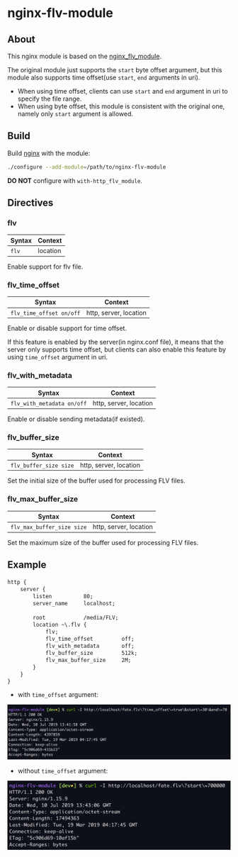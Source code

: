 # nginx-flv-module

## About

This nginx module is based on the [nginx_flv_module](https://github.com/nginx/nginx/blob/master/src/http/modules/ngx_http_flv_module.c).

The original module just supports the `start` byte offset argument, but this module also supports time offset(use `start`, `end` arguments in uri).

* When using time offset, clients can use `start` and `end` argument in uri to specify the file range.
* When using byte offset, this module is consistent with the original one, namely only `start` argument is allowed.

## Build

Build [nginx](http://nginx.org) with the module:

``` sh
./configure --add-module=/path/to/nginx-flv-module
```

**DO NOT** configure with `with-http_flv_module`.

## Directives

### flv

| Syntax | Context |
|--------|---------|
|`flv`   |location|

Enable support for flv file.

### flv_time_offset

| Syntax | Context |
|--------|---------|
|`flv_time_offset on/off`|http, server, location|

Enable or disable support for time offset.

If this feature is enabled by the server(in nginx.conf file), it means that the server only supports time offset, but clients can also enable this feature by using `time_offset` argument in uri.

### flv_with_metadata

| Syntax | Context |
|--------|---------|
|`flv_with_metadata on/off`|http, server, location|

Enable or disable sending metadata(if existed).

### flv_buffer_size

| Syntax | Context |
|--------|---------|
|`flv_buffer_size size` |http, server, location|

Set the initial size of the buffer used for processing FLV files.

### flv_max_buffer_size

| Syntax | Context |
|--------|---------|
|`flv_max_buffer_size size`|http, server, location|

Set the maximum size of the buffer used for processing FLV files.

## Example

``` nginx
http {
    server {
        listen          80;
        server_name     localhost;

        root            /media/FLV;
        location ~\.flv {
            flv;
            flv_time_offset         off;
            flv_with_metadata       off;
            flv_buffer_size         512k;
            flv_max_buffer_size     2M;
        }
    }
}
```

* with `time_offset` argument:

![flv-with-time_offset](https://raw.githubusercontent.com/BalusChen/Markdown_Photos/master/L78Z/flv-with-time_offset.png)

* without `time_offset` argument:

![flv-without-time_offset](https://raw.githubusercontent.com/BalusChen/Markdown_Photos/master/L78Z/flv-without-time_offset.png)
